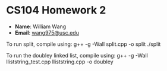 # CS104 Homework 2

- **Name**: William Wang
- **Email**: wang975@usc.edu

To run split, compile using:
	g++ -g -Wall split.cpp -o split
	./split

To run the doubley linked list, compile using:
	g++ -g -Wall lliststring_test.cpp lliststring.cpp -o doubley
